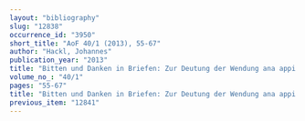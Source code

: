 ```yaml
---
layout: "bibliography"
slug: "12838"
occurrence_id: "3950"
short_title: "AoF 40/1 (2013), 55-67"
author: "Hackl, Johannes"
publication_year: "2013"
title: "Bitten und Danken in Briefen: Zur Deutung der Wendung ana appi šūṣû"
volume_no_: "40/1"
pages: "55-67"
title: "Bitten und Danken in Briefen: Zur Deutung der Wendung ana appi šūṣû"
previous_item: "12841"
---
```

